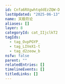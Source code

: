 ```yaml
---
id: Cnfa6RXgwhtqddEzZQW-D
lastUpdated: "2025-06-13"
name: 天极符论
aliases: []
layer: 8
categoryId: cat_IIjclkT2
tagIds:
  - tag_OvpPGYP_
  - tag_LIVeX1-t
  - tag_d2zeow_b
nsfw: false
parent: ""
relatedEntries: []
timelineEvents: []
titledLinks: []
---
```


